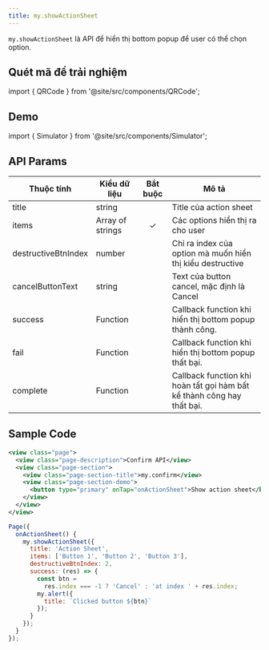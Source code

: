 ```yaml
---
title: my.showActionSheet
---
```


`my.showActionSheet` là API để hiển thị bottom popup để user có thể chọn option.

## Quét mã để trải nghiệm

import { QRCode } from '@site/src/components/QRCode';

<QRCode page="pages/api/action-sheet/index" />

## Demo

import { Simulator } from '@site/src/components/Simulator';

<Simulator page="pages/api/action-sheet/index" />

## API Params

| Thuộc tính          | Kiểu dữ liệu     | Bắt buộc | Mô tả                                                                  |
| ------------------- | ---------------- | :------: | ---------------------------------------------------------------------- |
| title               | string           |          | Title của action sheet                                                 |
| items               | Array of strings |    ✓     | Các options hiển thị ra cho user                                       |
| destructiveBtnIndex | number           |          | Chỉ ra index của option mà muốn hiển thị kiểu destructive              |
| cancelButtonText    | string           |          | Text của button cancel, mặc định là Cancel                             |
| success             | Function         |          | Callback function khi hiển thị bottom popup thành công.                |
| fail                | Function         |          | Callback function khi hiển thị bottom popup thất bại.                  |
| complete            | Function         |          | Callback function khi hoàn tất gọi hàm bất kể thành công hay thất bại. |

## Sample Code

```xml title=index.txml
<view class="page">
  <view class="page-description">Confirm API</view>
  <view class="page-section">
    <view class="page-section-title">my.confirm</view>
    <view class="page-section-demo">
      <button type="primary" onTap="onActionSheet">Show action sheet</button>
    </view>
  </view>
</view>
```

```js title=index.js
Page({
  onActionSheet() {
    my.showActionSheet({
      title: 'Action Sheet',
      items: ['Button 1', 'Button 2', 'Button 3'],
      destructiveBtnIndex: 2,
      success: (res) => {
        const btn =
          res.index === -1 ? 'Cancel' : 'at index ' + res.index;
        my.alert({
          title: `Clicked button ${btn}`
        });
      }
    });
  }
});
```

